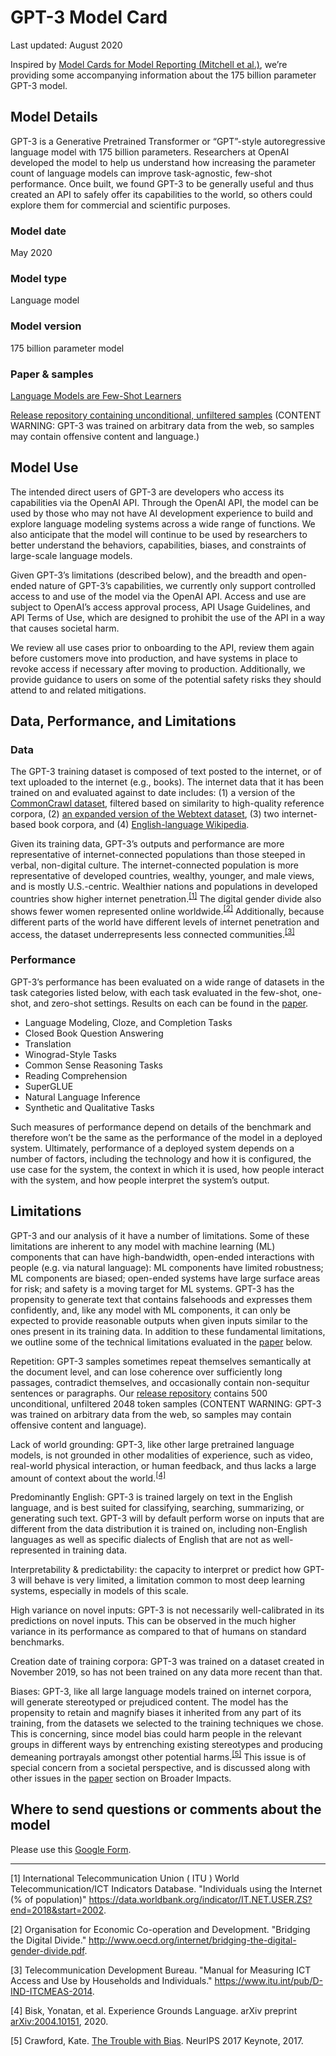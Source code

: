 # GPT-3 Model Card

Last updated: August 2020

Inspired by [Model Cards for Model Reporting (Mitchell et al.)](https://arxiv.org/abs/1810.03993), we’re providing some accompanying information about the 175 billion parameter GPT-3 model.

## Model Details

GPT-3 is a Generative Pretrained Transformer or “GPT”-style autoregressive language model with 175 billion parameters. Researchers at OpenAI developed the model to help us understand how increasing the parameter count of language models can improve task-agnostic, few-shot performance. Once built, we found GPT-3 to be generally useful and thus created an API to safely offer its capabilities to the world, so others could explore them for commercial and scientific purposes.

### Model date
May 2020

### Model type
Language model

### Model version
175 billion parameter model

### Paper & samples
[Language Models are Few-Shot Learners](https://arxiv.org/abs/2005.14165) 

[Release repository containing unconditional, unfiltered samples](https://github.com/openai/gpt-3/blob/master/175b_samples.jsonl) (CONTENT WARNING: GPT-3 was trained on arbitrary data from the web, so samples may contain offensive content and language.)

## Model Use
The intended direct users of GPT-3 are developers who access its capabilities via the OpenAI API. Through the OpenAI API, the model can be used by those who may not have AI development experience to build and explore language modeling systems across a wide range of functions. We also anticipate that the model will continue to be used by researchers to better understand the behaviors, capabilities, biases, and constraints of large-scale language models. 

Given GPT-3’s limitations (described below), and the breadth and open-ended nature of GPT-3’s capabilities, we currently only support controlled access to and use of the model via the OpenAI API. Access and use are subject to OpenAI’s access approval process, API Usage Guidelines, and API Terms of Use, which are designed to prohibit the use of the API in a way that causes societal harm. 

We review all use cases prior to onboarding to the API, review them again before customers move into production, and have systems in place to revoke access if necessary after moving  to production. Additionally, we provide guidance to users on some of the potential safety risks they should attend to and related mitigations.  

## Data, Performance, and Limitations

### Data 
The GPT-3 training dataset is composed of text posted to the internet, or of text uploaded to the internet (e.g., books). The internet data that it has been trained on and evaluated against to date includes: (1) a version of the [CommonCrawl dataset](https://commoncrawl.org/the-data/), filtered based on similarity to high-quality reference corpora, (2) [an expanded version of the Webtext dataset](https://d4mucfpksywv.cloudfront.net/better-language-models/language_models_are_unsupervised_multitask_learners.pdf), (3) two internet-based book corpora, and (4) [English-language Wikipedia](https://en.wikipedia.org/wiki/Main_Page). 

Given its training data, GPT-3’s outputs and performance are more representative of internet-connected populations than those steeped in verbal, non-digital culture. The internet-connected population is more representative of developed countries, wealthy, younger, and male views, and is mostly U.S.-centric. Wealthier nations and populations in developed countries show higher internet penetration.<sup>[[1]](#fn1)</sup> The digital gender divide also shows fewer women represented online worldwide.<sup>[[2]](#fn2)</sup> Additionally, because different parts of the world have different levels of internet penetration and access, the dataset underrepresents less connected communities.<sup>[[3]](#fn3)</sup>

### Performance 
GPT-3’s performance has been evaluated on a wide range of datasets in the task categories listed below, with each task evaluated in the few-shot, one-shot, and zero-shot settings. Results on each can be found in the [paper](https://arxiv.org/abs/2005.14165).

* Language Modeling, Cloze, and Completion Tasks
* Closed Book Question Answering
* Translation
* Winograd-Style Tasks
* Common Sense Reasoning Tasks
* Reading Comprehension
* SuperGLUE
* Natural Language Inference
* Synthetic and Qualitative Tasks

Such measures of performance depend on details of the benchmark and therefore won’t be the same as the performance of the model in a deployed system. Ultimately, performance of a deployed system depends on a number of factors, including the technology and how it is configured, the use case for the system, the context in which it is used, how people interact with the system, and how people interpret the system’s output. 

## Limitations
GPT-3 and our analysis of it have a number of limitations. Some of these limitations are inherent to any model with machine learning (ML) components that can have high-bandwidth, open-ended interactions with people (e.g. via natural language): ML components have limited robustness; ML components are biased; open-ended systems have large surface areas for risk; and safety is a moving target for ML systems. GPT-3 has the propensity to generate text that contains falsehoods and expresses them confidently, and, like any model with ML components, it can only be expected to provide reasonable outputs when given inputs similar to the ones present in its training data. In addition to these fundamental limitations, we outline some of the technical limitations evaluated in the [paper](https://arxiv.org/abs/2005.14165) below.

Repetition: GPT-3 samples sometimes repeat themselves semantically at the document level, and can lose coherence over sufficiently long passages, contradict themselves, and occasionally contain non-sequitur sentences or paragraphs. Our [release repository](https://github.com/openai/gpt-3/blob/master/175b_samples.jsonl) contains 500 unconditional, unfiltered 2048 token samples (CONTENT WARNING: GPT-3 was trained on arbitrary data from the web, so samples may contain offensive content and language). 

Lack of world grounding: GPT-3, like other large pretrained language models, is not grounded in other modalities of experience, such as video, real-world physical interaction, or human feedback, and thus lacks a large amount of context about the world.<sup>[[4]](#fn4)</sup> 

Predominantly English: GPT-3 is trained largely on text in the English language, and is best suited for classifying, searching, summarizing, or generating such text. GPT-3 will by default perform worse on inputs that are different from the data distribution it is trained on, including non-English languages as well as specific dialects of English that are not as well-represented in  training data. 

Interpretability & predictability: the capacity to interpret or predict how GPT-3 will behave is very limited, a limitation common to most deep learning systems, especially in models of this scale.

High variance on novel inputs: GPT-3 is not necessarily well-calibrated in its predictions on novel inputs. This can be observed in the much higher variance in its performance as compared to that of humans on standard benchmarks. 

Creation date of training corpora: GPT-3 was trained on a dataset created in November 2019, so has not been trained on any data more recent than that. 

Biases: GPT-3, like all large language models trained on internet corpora, will generate stereotyped or prejudiced content. The model has the propensity to retain and magnify biases it inherited from any part of its training, from the datasets we selected to the training techniques we chose. This is concerning, since model bias could harm people in the relevant groups in different ways by entrenching existing stereotypes and producing demeaning portrayals amongst other potential harms.<sup>[[5]](#fn5)</sup> This issue is of special concern from a societal perspective, and is discussed along with other issues in the [paper](https://arxiv.org/abs/2005.14165) section on Broader Impacts.

## Where to send questions or comments about the model
Please use this [Google Form](https://forms.gle/5R5xU99kAzcpBf1Y9).

-------
 <a name="fn1">[1]</a>  International Telecommunication Union ( ITU ) World Telecommunication/ICT Indicators Database. "Individuals using the Internet (% of population)" https://data.worldbank.org/indicator/IT.NET.USER.ZS?end=2018&start=2002. 
 
 <a name="fn2">[2]</a> Organisation for Economic Co-operation and Development. "Bridging the Digital Divide." http://www.oecd.org/internet/bridging-the-digital-gender-divide.pdf.
 
 <a name="fn3">[3]</a> Telecommunication Development Bureau. "Manual for Measuring ICT Access and Use by Households and Individuals." https://www.itu.int/pub/D-IND-ITCMEAS-2014.
  
 <a name="fn4">[4]</a> Bisk, Yonatan, et al. Experience Grounds Language. arXiv preprint [arXiv:2004.10151](https://arxiv.org/abs/2004.10151), 2020.

 <a name="fn5">[5]</a> Crawford, Kate. [The Trouble with Bias](https://www.youtube.com/watch?v=fMym_BKWQzk). NeurIPS 2017 Keynote, 2017. 
